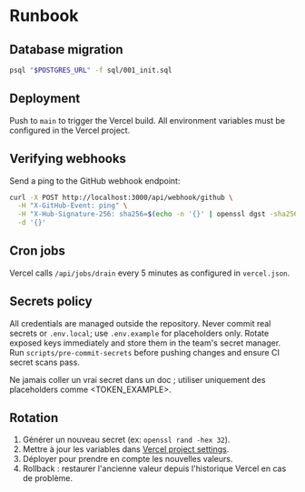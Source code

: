 # Runbook

## Database migration

```bash
psql "$POSTGRES_URL" -f sql/001_init.sql
```

## Deployment

Push to `main` to trigger the Vercel build. All environment variables must be configured in the Vercel project.

## Verifying webhooks

Send a ping to the GitHub webhook endpoint:

```bash
curl -X POST http://localhost:3000/api/webhook/github \
  -H "X-GitHub-Event: ping" \
  -H "X-Hub-Signature-256: sha256=$(echo -n '{}' | openssl dgst -sha256 -hmac "$GITHUB_WEBHOOK_SECRET" -hex | sed 's/^/\/')" \
  -d '{}'
```

## Cron jobs

Vercel calls `/api/jobs/drain` every 5 minutes as configured in `vercel.json`.

## Secrets policy

All credentials are managed outside the repository. Never commit real secrets or `.env.local`; use `.env.example` for placeholders only. Rotate exposed keys immediately and store them in the team's secret manager. Run `scripts/pre-commit-secrets` before pushing changes and ensure CI secret scans pass.

Ne jamais coller un vrai secret dans un doc ; utiliser uniquement des placeholders comme <TOKEN_EXAMPLE>.


## Rotation

1. Générer un nouveau secret (ex: `openssl rand -hex 32`).
2. Mettre à jour les variables dans [Vercel project settings](https://vercel.com/docs/projects/environment-variables).
3. Déployer pour prendre en compte les nouvelles valeurs.
4. Rollback : restaurer l'ancienne valeur depuis l'historique Vercel en cas de problème.
